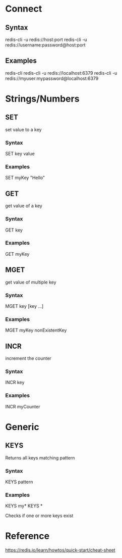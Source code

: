 # Connect
## Syntax
redis-cli -u redis://host:port
redis-cli -u redis://username:password@host:port

## Examples
redis-cli
redis-cli -u redis://localhost:6379
redis-cli -u redis://myuser:mypassword@localhost:6379

# Strings/Numbers
## SET
set value to a key
### Syntax
SET key value
### Examples
SET myKey "Hello"

## GET
get value of a key
### Syntax
GET key
### Examples
GET myKey

## MGET
get value of multiple key
### Syntax
MGET key [key ...]
### Examples
MGET myKey nonExistentKey

## INCR
increment the counter 
### Syntax
INCR key
### Examples
INCR myCounter

# Generic
## KEYS
Returns all keys matching pattern
### Syntax
KEYS pattern
### Examples
KEYS my*
KEYS *

Checks if one or more keys exist



# Reference
https://redis.io/learn/howtos/quick-start/cheat-sheet
